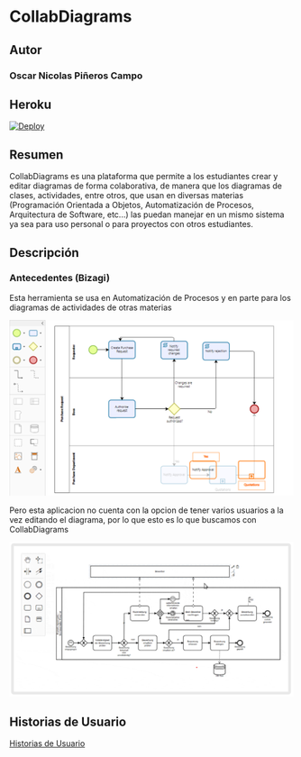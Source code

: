 # CollabDiagrams

## Autor
### Oscar Nicolas Piñeros Campo

## Heroku

[![Deploy](https://www.herokucdn.com/deploy/button.svg)](https://shielded-springs-57727.herokuapp.com/)

## Resumen

CollabDiagrams es una plataforma que permite a los estudiantes crear y editar diagramas de forma colaborativa, de manera que los diagramas de clases, actividades, entre otros, que usan en diversas materias (Programación Orientada a Objetos, Automatización de Procesos, Arquitectura de Software, etc...) las puedan manejar en un mismo sistema ya sea para uso personal o para proyectos con otros estudiantes. 

## Descripción

### Antecedentes (Bizagi)

Esta herramienta se usa en Automatización de Procesos y en parte para los diagramas de actividades de otras materias

![](ejemploBizagi.png)

Pero esta aplicacion no cuenta con la opcion de tener varios usuarios a la vez editando el diagrama, por lo que esto es lo que buscamos con CollabDiagrams

![](ejemplo.png)

## Historias de Usuario

[Historias de Usuario](https://tree.taiga.io/project/nicolaspineros-collabdiagrams/backlog)

